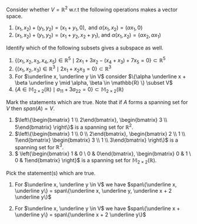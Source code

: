 $\text{Consider whether } V = \mathbb{R}^2 \text{ w.r.t the following operations makes a vector space.}$

1. $(x_1, x_2) + (y_1, y_2) = (x_1 + y_1, 0), \text{ and } \alpha(x_1, x_2) = (\alpha x_1, 0)$
2. $(x_1, x_2) + (y_1, y_2) = (x_1 + y_2, x_2 + y_1)$, and $\alpha(x_1, x_2) = (\alpha x_2, \alpha x_1)$



Identify which of the following subsets gives a subspace as well.

1. $\{(x_1, x_2, x_3, x_4, x_5) \in \mathbb{R}^5 \mid 2x_1 + 3x_2 - (x_4 + x_3) + 7x_5 = 0\} \subset \mathbb{R}^5$
2. $\{(x_1, x_2, x_3) \in \mathbb{R}^3 \mid 2x_1 + x_2x_3 = 0\}\subset \mathbb{R}^3$
3. For $\underline x, \underline y \in V$ consider $\{\alpha \underline x + \beta \underline y \mid \alpha, \beta \in \mathbb{R} \} \subset V$
4. $\{A \in \mathbb{M}_{2 \times 2}(\mathbb{R}) \mid a_{11} + 3a_{22} = 0\} \subset \mathbb{M}_{2 \times 2}(\mathbb{R})$



Mark the statements which are true. Note that if $A$ forms a spanning set for $V$ then $span(A) = V$.

1. $\left\{\begin{bmatrix} 1 \\ 2\end{bmatrix}, \begin{bmatrix} 3 \\ 5\end{bmatrix}  \right\}$ is a spanning set for $\mathbb{R}^2$.
2. $\left\{\begin{bmatrix} 1 \\ 0 \\ 2\end{bmatrix}, \begin{bmatrix} 2 \\ 1 \\ 1\end{bmatrix} \begin{bmatrix} 3 \\ 1 \\ 3\end{bmatrix} \right\}$ is a spanning set for  $\mathbb R^3$.
3. $ \left\{\begin{bmatrix} 1 & 0 \\ 0 & 0\end{bmatrix}, \begin{bmatrix} 0 & 1 \\ 0 & 1\end{bmatrix} \right\}$ is a spanning set for $\mathbb{M}_{2 \times 2}(\mathbb{R})$.



Pick the statement(s) which are true.

1. For $\underline x, \underline y \in V$ we have $span\{\underline x, \underline y\} = span\{\underline x, \underline y, \underline x + 2 \underline y\}$

2. For $\underline x, \underline y \in V$ we have $span\{\underline x + \underline y\} = span\{\underline x + 2 \underline y\}$

   

   

   

   

   



